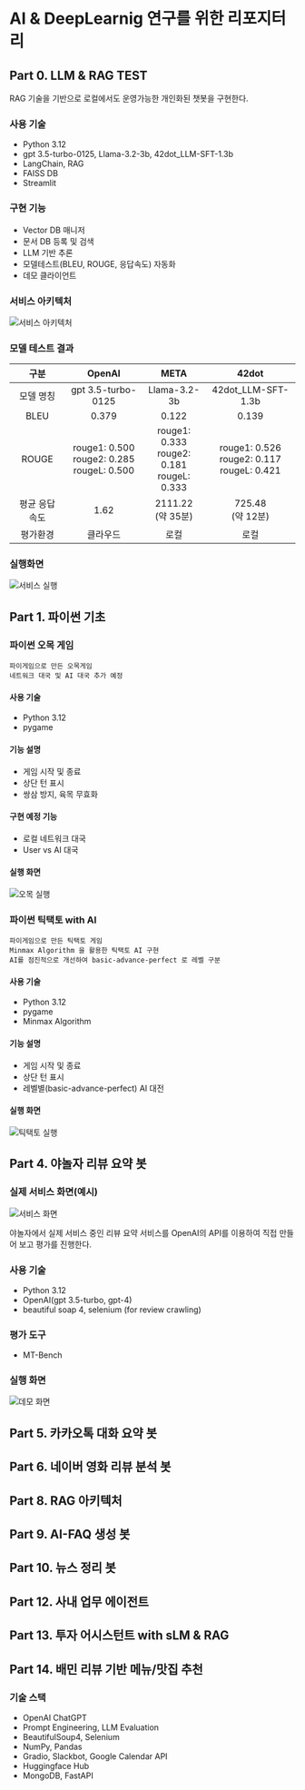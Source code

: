 # AI & DeepLearnig 연구를 위한 리포지터리

## Part 0. LLM & RAG TEST
RAG 기술을 기반으로 로컬에서도 운영가능한 개인화된 챗봇을 구현한다.

### 사용 기술
- Python 3.12
- gpt 3.5-turbo-0125, Llama-3.2-3b, 42dot_LLM-SFT-1.3b
- LangChain, RAG
- FAISS DB
- Streamlit

### 구현 기능
- Vector DB 매니저
- 문서 DB 등록 및 검색
- LLM 기반 추론
- 모델테스트(BLEU, ROUGE, 응답속도) 자동화
- 데모 클라이언트

### 서비스 아키텍처
![서비스 아키텍처](./part0_research_assist/src/RAG_아키텍처.png)

### 모델 테스트 결과
|구분|OpenAI|META|42dot|
|:---:|:---:|:---:|:---:|
|모델 명칭|gpt 3.5-turbo-0125|Llama-3.2-3b|42dot_LLM-SFT-1.3b|
|BLEU|0.379|0.122|0.139|
|ROUGE|rouge1: 0.500<br>rouge2: 0.285<br>rougeL: 0.500|rouge1: 0.333<br>rouge2: 0.181<br>rougeL: 0.333|rouge1: 0.526<br>rouge2: 0.117<br>rougeL: 0.421|
|평균 응답 속도|1.62|2111.22<br>(약 35분)|725.48<br>(약 12분)|
|평가환경|클라우드|로컬|로컬|

### 실행화면
![서비스 실행](./part0_research_assist/src/서비스_실행화면.gif)

## Part 1. 파이썬 기초
### 파이썬 오목 게임
```
파이게임으로 만든 오목게임  
네트워크 대국 및 AI 대국 추가 예정  
```

#### 사용 기술
- Python 3.12
- pygame

#### 기능 설명
- 게임 시작 및 종료
- 상단 턴 표시
- 쌍삼 방지, 육목 무효화

#### 구현 예정 기능
- 로컬 네트워크 대국
- User vs AI 대국

#### 실행 화면
![오목 실행](./part1_pythonbasic/src/omok_play.png)

### 파이썬 틱택토 with AI
```
파이게임으로 만든 틱택토 게임  
Minmax Algorithm 을 활용한 틱택토 AI 구현
AI를 점진적으로 개선하여 basic-advance-perfect 로 레벨 구분
```

#### 사용 기술
- Python 3.12
- pygame
- Minmax Algorithm

#### 기능 설명
- 게임 시작 및 종료
- 상단 턴 표시
- 레벨별(basic-advance-perfect) AI 대전

#### 실행 화면
![틱택토 실행](./part1_pythonbasic/src/tictectoe_play.gif)

## Part 4. 야놀자 리뷰 요약 봇
### 실제 서비스 화면(예시)
![서비스 화면](./part4_yanolja_review/src/now_services.png)

야놀자에서 실제 서비스 중인 리뷰 요약 서비스를 
OpenAI의 API를 이용하여 직접 만들어 보고 평가를 진행한다.

### 사용 기술
- Python 3.12
- OpenAI(gpt 3.5-turbo, gpt-4)
- beautiful soap 4, selenium (for review crawling)

### 평가 도구
- MT-Bench

### 실행 화면
![데모 화면](./part4_yanolja_review/src/launch_demo.png)

## Part 5. 카카오톡 대화 요약 봇
## Part 6. 네이버 영화 리뷰 분석 봇
## Part 8. RAG 아키텍처
## Part 9. AI-FAQ 생성 봇
## Part 10. 뉴스 정리 봇
## Part 12. 사내 업무 에이전트
## Part 13. 투자 어시스턴트 with sLM & RAG

## Part 14. 배민 리뷰 기반 메뉴/맛집 추천
### 기술 스택
- OpenAI ChatGPT
- Prompt Engineering, LLM Evaluation
- BeautifulSoup4, Selenium
- NumPy, Pandas
- Gradio, Slackbot, Google Calendar API
- Huggingface Hub
- MongoDB, FastAPI